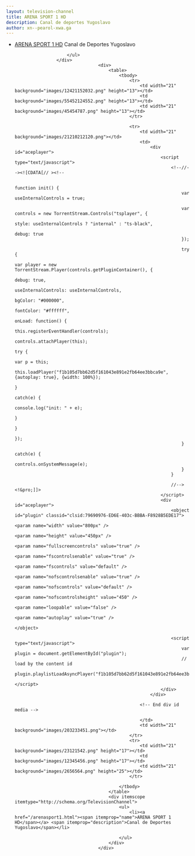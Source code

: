 ```yaml
---
layout: television-channel
title: ARENA SPORT 1 HD
description: Canal de deportes Yugoslavo
author: xn--pearol-xwa.ga
---
```

<html>
					<div itemscope itemtype="http://schema.org/TelevisionChannel">
						<ul>
							<li><a href="/arenasport1.html"><span itemprop="name">ARENA SPORT 1 HD</span></a> <span itemprop="description">Canal de Deportes Yugoslavo</span></li>
							
						</ul>
					</div>
									<div>
										<table>
											<tbody>
												<tr>
													<td width="21" background="images/12421152032.png" height="13"></td>
													<td background="images/55452124552.png" height="13"></td>
													<td width="21" background="images/45454787.png" height="13"></td>
												</tr>

												<tr>
													<td width="21" background="images/21210212120.png"></td>
													<td>
														<div id="aceplayer">
															<script type="text/javascript">
																<!--//--><![CDATA[// ><!--

																function init() {
																	var useInternalControls = true;
    
																	var controls = new TorrentStream.Controls("tsplayer", {
																		style: useInternalControls ? "internal" : "ts-black",
																		debug: true
																	});
    
																	try {
																		var player = new TorrentStream.Player(controls.getPluginContainer(), {
																			debug: true,
																			useInternalControls: useInternalControls,
																			bgColor: "#000000",
																			fontColor: "#ffffff",
																			onLoad: function() {
																				this.registerEventHandler(controls);
																				controls.attachPlayer(this);
																				try {
																					var p = this;
																					this.loadPlayer("f1b105d7bb62d5f161043e891e2fb64ee3bbca9e", {autoplay: true}, {width: 100%});
																				}
																				catch(e) {
																					console.log("init: " + e);
																				}
																			}
																		});
																	}
																	catch(e) {
																		controls.onSystemMessage(e);
																	}
																} 

																//--><!&pro;]]>
															</script>
															<div id="aceplayer">
																<object id="plugin" classid="clsid:79690976-ED6E-403c-BBBA-F8928B5EDE17">
																	<param name="width" value="800px" />
																	<param name="height" value="450px" />
																	<param name="fullscreencontrols" value="true" />
																	<param name="fscontrolsenable" value="true" />
																	<param name="fscontrols" value="default" />
																	<param name="nofscontrolsenable" value="true" />
																	<param name="nofscontrols" value="default" />
																	<param name="nofscontrolsheight" value="450" />
																	<param name="loopable" value="false" /> 
																	<param name="autoplay" value="true" />
																</object>
		
																<script type="text/javascript">
																	var plugin = document.getElementById("plugin");
																	// load by the content id
																	plugin.playlistLoadAsyncPlayer("f1b105d7bb62d5f161043e891e2fb64ee3bbca9e");
																</script>
															</div>
														</div>
														
													<!-- End div id media -->
								
													</td>
													<td width="21" background="images/203233451.png"></td>
												</tr>
												<tr>
													<td width="21" background="images/23121542.png" height="17"></td>
													<td background="images/12345456.png" height="17"></td>
													<td width="21" background="images/2656564.png" height="25"></td>
												</tr>

											</tbody>
										</table>
										<div itemscope itemtype="http://schema.org/TelevisionChannel">
											<ul>
												<li><a href="/arenasport1.html"><span itemprop="name">ARENA SPORT 1 HD</span></a> <span itemprop="description">Canal de Deportes Yugoslavo</span></li>
							
											</ul>
										</div>
									</div>
</html>